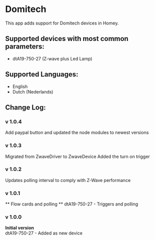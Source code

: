 # Domitech
This app adds support for Domitech devices in Homey.

## Supported devices with most common parameters:
* dtA19-750-27 (Z-wave plus Led Lamp)

## Supported Languages:
* English
* Dutch (Nederlands)

## Change Log:
### v 1.0.4
Add paypal button and updated the node modules to newest versions

### v 1.0.3
Migrated from ZwaveDriver to ZwaveDevice
Added the turn on trigger

### v 1.0.2
Updates polling interval to comply with Z-Wave performance

### v 1.0.1
** Flow cards and polling **
dtA19-750-27 - Triggers and polling

### v 1.0.0
**Initial version**  
dtA19-750-27 - Added as new device

